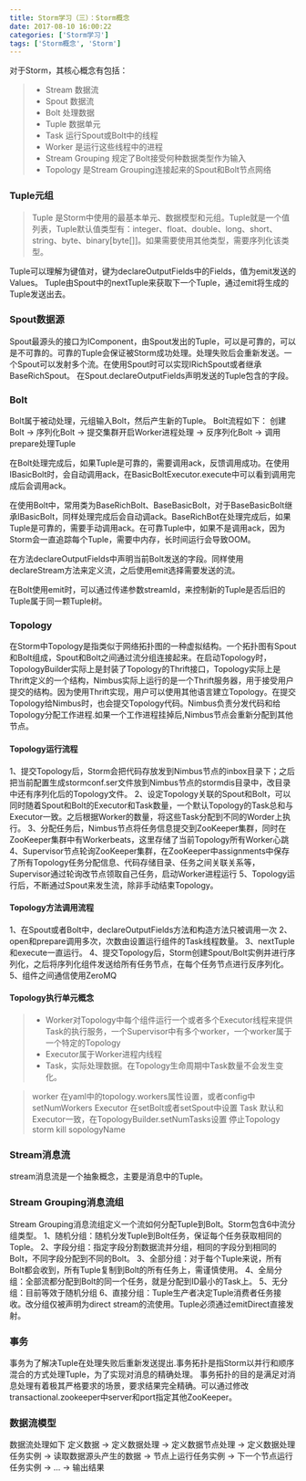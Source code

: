 ```yaml
---
title: Storm学习（三）：Storm概念
date: 2017-08-10 16:00:22
categories: ['Storm学习']
tags: ['Storm概念', 'Storm']
---
```


对于Storm，其核心概念有包括：
> * Stream 数据流
> * Spout 数据流
> * Bolt 处理数据
> * Tuple 数据单元
> * Task 运行Spout或Bolt中的线程
> * Worker 是运行这些线程中的进程
> * Stream Grouping 规定了Bolt接受何种数据类型作为输入
> * Topology 是Stream Grouping连接起来的Spout和Bolt节点网络

### Tuple元组
> Tuple 是Storm中使用的最基本单元、数据模型和元组。Tuple就是一个值列表，Tuple默认值类型有：integer、float、double、long、short、string、byte、binary[byte[]]。如果需要使用其他类型，需要序列化该类型。

Tuple可以理解为键值对，键为declareOutputFields中的Fields，值为emit发送的Values。
Tuple由Spout中的nextTuple来获取下一个Tuple，通过emit将生成的Tuple发送出去。

### Spout数据源
Spout最源头的接口为IComponent，由Spout发出的Tuple，可以是可靠的，可以是不可靠的。可靠的Tuple会保证被Storm成功处理。处理失败后会重新发送。一个Spout可以发射多个流。在使用Spout时可以实现IRichSpout或者继承BaseRichSpout。
在Spout.declareOutputFields声明发送的Tuple包含的字段。

### Bolt
Bolt属于被动处理，元组输入Bolt，然后产生新的Tuple。
Bolt流程如下：
创建Bolt -> 序列化Bolt -> 提交集群开启Worker进程处理 -> 反序列化Bolt -> 调用prepare处理Tuple

在Bolt处理完成后，如果Tuple是可靠的，需要调用ack，反馈调用成功。在使用IBasicBolt时，会自动调用ack，在BasicBoltExecutor.execute中可以看到调用完成后会调用ack。

在使用Bolt中，常用类为BaseRichBolt、BaseBasicBolt，对于BaseBasicBolt继承IBasicBolt，同样处理完成后会自动调ack。BaseRichBot在处理完成后，如果Tuple是可靠的，需要手动调用ack。在可靠Tuple中，如果不是调用ack，因为Storm会一直追踪每个Tuple，需要中内存，长时间运行会导致OOM。

在方法declareOutputFields中声明当前Bolt发送的字段。同样使用declareStream方法来定义流，之后使用emit选择需要发送的流。

在Bolt使用emit时，可以通过传递参数streamId，来控制新的Tuple是否后旧的Tuple属于同一颗Tuple树。

### Topology
在Storm中Topology是指类似于网络拓扑图的一种虚拟结构。一个拓扑图有Spout和Bolt组成，Spout和Bolt之间通过流分组连接起来。在启动Topology时，TopologyBuilder实际上是封装了Topology的Thrift接口，Topology实际上是Thrift定义的一个结构，Nimbus实际上运行的是一个Thrift服务器，用于接受用户提交的结构。因为使用Thrift实现，用户可以使用其他语言建立Topology。在提交Topology给Nimbus时，也会提交Topology代码。Nimbus负责分发代码和给Topology分配工作进程.如果一个工作进程挂掉后,Nimbus节点会重新分配到其他节点。

#### Topology运行流程
1、提交Topology后，Storm会把代码存放发到Nimbus节点的inbox目录下；之后把当前配置生成stormconf.ser文件放到Nimbus节点的stormdis目录中，改目录中还有序列化后的Topology文件。
2、设定Topology关联的Spout和Bolt，可以同时随着Spout和Bolt的Executor和Task数量，一个默认Topology的Task总和与Executor一致。之后根据Worker的数量，将这些Task分配到不同的Worder上执行。
3、分配任务后，Nimbus节点将任务信息提交到ZooKeeper集群，同时在ZooKeeper集群中有Workerbeats，这里存储了当前Topology所有Worker心跳
4、Supervisor节点轮询ZooKeeper集群，在ZooKeeper中assignments中保存了所有Topology任务分配信息、代码存储目录、任务之间关联关系等，Supervisor通过轮询改节点领取自己任务，启动Worker进程运行
5、Topology运行后，不断通过Spout来发生流，除非手动结束Topology。

#### Topology方法调用流程
1、在Spout或者Bolt中，declareOutputFields方法和构造方法只被调用一次
2、open和prepare调用多次，次数由设置运行组件的Task线程数量。
3、nextTuple和execute一直运行。
4、提交Topology后，Storm创建Spout/Bolt实例并进行序列化，之后将序列化组件发送给所有任务节点，在每个任务节点进行反序列化。
5、组件之间通信使用ZeroMQ

#### Topology执行单元概念
> * Worker对Topology中每个组件运行一个或者多个Executor线程来提供Task的执行服务，一个Supervisor中有多个worker，一个worker属于一个特定的Topology
> * Executor属于Worker进程内线程
> * Task，实际处理数据。在Topology生命周期中Task数量不会发生变化。

> worker 在yaml中的topology.workers属性设置，或者config中setNumWorkers
> Executor 在setBolt或者setSpout中设置
> Task 默认和Executor一致，在TopologyBuilder.setNumTasks设置
> 停止Topology storm kill sopologyName

### Stream消息流
stream消息流是一个抽象概念，主要是消息中的Tuple。

### Stream Grouping消息流组
Stream Grouping消息流组定义一个流如何分配Tuple到Bolt。Storm包含6中流分组类型。
1、随机分组：随机分发Tuple到Bolt任务，保证每个任务获取相同的Tople。
2、字段分组：指定字段分割数据流并分组，相同的字段分到相同的Bolt，不同字段分配到不同的Bolt。
3、全部分组：对于每个Tuple来说，所有Bolt都会收到，所有Tuple复制到Bolt的所有任务上，需谨慎使用。
4、全局分组：全部流都分配到Bolt的同一个任务，就是分配到ID最小的Task上。
5、无分组：目前等效于随机分组
6、直接分组：Tuple生产者决定Tuple消费者任务接收。改分组仅被声明为direct stream的流使用。Tuple必须通过emitDirect直接发射。

### 事务
事务为了解决Tuple在处理失败后重新发送提出.事务拓扑是指Storm以并行和顺序混合的方式处理Tuple，为了实现对消息的精确处理。
事务拓扑的目的是满足对消息处理有着极其严格要求的场景，要求结果完全精确。可以通过修改transactional.zookeeper中server和port指定其他ZooKeeper。

### 数据流模型
数据流处理如下
定义数据 -> 定义数据处理 -> 定义数据节点处理 -> 定义数据处理任务实例 -> 读取数据源头产生的数据 -> 节点上运行任务实例 -> 下一个节点运行任务实例 -> ... -> 输出结果
